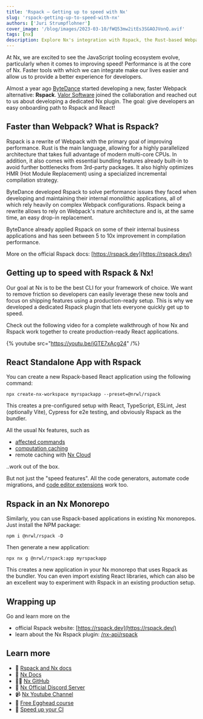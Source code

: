 ```yaml
---
title: 'Rspack — Getting up to speed with Nx'
slug: 'rspack-getting-up-to-speed-with-nx'
authors: ['Juri Strumpflohner']
cover_image: '/blog/images/2023-03-10/fWQ53mw2itEs3SGAOJVonQ.avif'
tags: [nx]
description: Explore Nx's integration with Rspack, the Rust-based Webpack alternative that offers 5-10x faster compilation for React apps in your monorepo.
---
```


At Nx, we are excited to see the JavaScript tooling ecosystem evolve, particularly when it comes to improving speed! Performance is at the core of Nx. Faster tools with which we can integrate make our lives easier and allow us to provide a better experience for developers.

Almost a year ago [ByteDance](https://www.bytedance.com/) started developing a new, faster Webpack alternative: **Rspack**. [Valor Software](https://valor-software.com/) joined the collaboration and reached out to us about developing a dedicated Nx plugin. The goal: give developers an easy onboarding path to Rspack and React!

## Faster than Webpack? What is Rspack?

Rspack is a rewrite of Webpack with the primary goal of improving performance. Rust is the main language, allowing for a highly parallelized architecture that takes full advantage of modern multi-core CPUs. In addition, it also comes with essential bundling features already built-in to avoid further bottlenecks from 3rd-party packages. It also highly optimizes HMR (Hot Module Replacement) using a specialized incremental compilation strategy.

ByteDance developed Rspack to solve performance issues they faced when developing and maintaining their internal monolithic applications, all of which rely heavily on complex Webpack configurations. Rspack being a rewrite allows to rely on Webpack's mature architecture and is, at the same time, an easy drop-in replacement.

ByteDance already applied Rspack on some of their internal business applications and has seen between 5 to 10x improvement in compilation performance.

More on the official Rspack docs: [https://rspack.dev](https://rspack.dev/)

## Getting up to speed with Rspack & Nx!

Our goal at Nx is to be the best CLI for your framework of choice. We want to remove friction so developers can easily leverage these new tools and focus on shipping features using a production-ready setup. This is why we developed a dedicated Rspack plugin that lets everyone quickly get up to speed.

Check out the following video for a complete walkthrough of how Nx and Rspack work together to create production-ready React applications.

{% youtube src="https://youtu.be/jGTE7xAcg24" /%}

## React Standalone App with Rspack

You can create a new Rspack-based React application using the following command:

```shell
npx create-nx-workspace myrspackapp --preset=@nrwl/rspack
```

This creates a pre-configured setup with React, TypeScript, ESLint, Jest (optionally Vite), Cypress for e2e testing, and obviously Rspack as the bundler.

All the usual Nx features, such as

- [affected commands](/ci/features/affected)
- [computation caching](/features/cache-task-results)
- remote caching with [Nx Cloud](/nx-cloud)

..work out of the box.

But not just the "speed features". All the code generators, automate code migrations, and [code editor extensions](/getting-started/editor-setup) work too.

## Rspack in an Nx Monorepo

Similarly, you can use Rspack-based applications in existing Nx monorepos. Just install the NPM package:

```
npm i @nrwl/rspack -D
```

Then generate a new application:

```shell
npx nx g @nrwl/rspack:app myrspackapp
```

This creates a new application in your Nx monorepo that uses Rspack as the bundler. You can even import existing React libraries, which can also be an excellent way to experiment with Rspack in an existing production setup.

## Wrapping up

Go and learn more on the

- official Rspack website: [https://rspack.dev](https://rspack.dev/)
- learn about the Nx Rspack plugin: [/nx-api/rspack](/technologies/build-tools/rspack/api)

## Learn more

- 🦀 [Rspack and Nx docs](/technologies/build-tools/rspack/api)
- 🧠 [Nx Docs](/getting-started/intro)
- 👩‍💻 [Nx GitHub](https://github.com/nrwl/nx)
- 💬 [Nx Official Discord Server](https://go.nx.dev/community)
- 📹 [Nx Youtube Channel](https://www.youtube.com/@nxdevtools)
- 🥚 [Free Egghead course](https://egghead.io/courses/scale-react-development-with-nx-4038)
- 🚀 [Speed up your CI](/nx-cloud)
